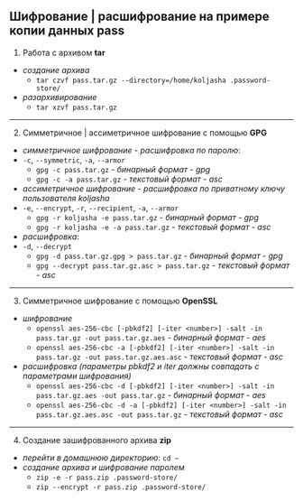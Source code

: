 ## Шифрование | расшифрование на примере копии данных **pass**

1. Работа с архивом **tar**
* *создание архива*
  * `tar czvf pass.tar.gz --directory=/home/koljasha .password-store/`
* *разархивирование*
  * `tar xzvf pass.tar.gz`
***

2. Симметричное | ассиметричное шифрование с помощью **GPG**
* *симметричное шифрование - расшифровка по паролю*:
* `-c`, `--symmetric`, `-a`, `--armor`
  * `gpg -c pass.tar.gz` - *бинарный формат - gpg*
  * `gpg -c -a pass.tar.gz` - *текстовый формат - asc*
* *ассиметричное шифрование - расшифровка по приватному ключу пользователя koljasha*
* `-e`, `--encrypt`, `-r`, `--recipient`, `-a`, `--armor`
  * `gpg -r koljasha -e pass.tar.gz` - *бинарный формат - gpg*
  * `gpg -r koljasha -e -a pass.tar.gz` - *текстовый формат - asc*
* *расшифровка*:
* `-d`, `--decrypt`
  * `gpg -d pass.tar.gz.gpg > pass.tar.gz` - *бинарный формат - gpg*
  * `gpg --decrypt pass.tar.gz.asc > pass.tar.gz` - *текстовый формат - asc*
***

3. Симметричное шифрование с помощью **OpenSSL**
* *шифрование*
  * `openssl aes-256-cbc [-pbkdf2] [-iter <number>] -salt -in pass.tar.gz -out pass.tar.gz.aes` - *бинарный формат - aes*
  * `openssl aes-256-cbc -a [-pbkdf2] [-iter <number>] -salt -in pass.tar.gz -out pass.tar.gz.aes.asc` - *текстовый формат - asc*
* *расшифровка (параметры pbkdf2 и iter должны совпадать с параметрами шифрования)*
  * `openssl aes-256-cbc -d [-pbkdf2] [-iter <number>] -salt -in pass.tar.gz.aes -out pass.tar.gz` - *бинарный формат - aes*
  * `openssl aes-256-cbc -d -a [-pbkdf2] [-iter <number>] -salt -in pass.tar.gz.aes.asc -out pass.tar.gz` - *текстовый формат - asc*
***

4. Создание зашифрованного архива **zip**
* *перейти в домашнюю директорию*: `cd ~`
* *создание архива и шифрование паролем*
  * `zip -e -r pass.zip .password-store/`
  * `zip --encrypt -r pass.zip .password-store/`

